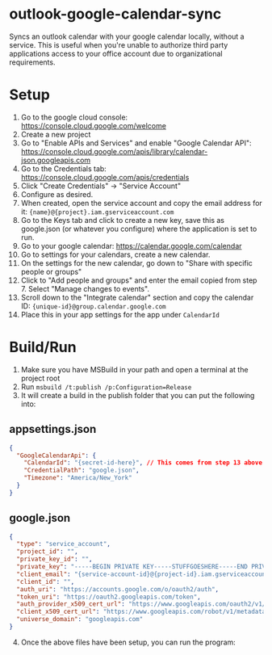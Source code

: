 # outlook-google-calendar-sync
Syncs an outlook calendar with your google calendar locally, without a service. This is useful when you're unable to authorize third party applications access to your office account due to organizational requirements. 

# Setup

1. Go to the google cloud console: https://console.cloud.google.com/welcome
2. Create a new project
3. Go to "Enable APIs and Services" and enable "Google Calendar API": https://console.cloud.google.com/apis/library/calendar-json.googleapis.com
4. Go to the Credentials tab: https://console.cloud.google.com/apis/credentials
5. Click "Create Credentials" -> "Service Account"
6. Configure as desired.
7. When created, open the service account and copy the email address for it: `{name}@{project}.iam.gserviceaccount.com`
8. Go to the Keys tab and click to create a new key, save this as google.json (or whatever you configure) where the application is set to run.
9. Go to your google calendar: https://calendar.google.com/calendar
10. Go to settings for your calendars, create a new calendar.
11. On the settings for the new calendar, go down to "Share with specific people or groups"
12. Click to "Add people and groups" and enter the email copied from step 7. Select "Manage changes to events".
13. Scroll down to the "Integrate calendar" section and copy the calendar ID: `{unique-id}@group.calendar.google.com`
14. Place this in your app settings for the app under `CalendarId`

# Build/Run

1. Make sure you have MSBuild in your path and open a terminal at the project root
2. Run `msbuild /t:publish /p:Configuration=Release`
3. It will create a build in the publish folder that you can put the following into:

## appsettings.json
```json
{
  "GoogleCalendarApi": {
    "CalendarId": "{secret-id-here}", // This comes from step 13 above
    "CredentialPath": "google.json",
    "Timezone": "America/New_York"
  }
}
```

## google.json
```json
{
  "type": "service_account",
  "project_id": "",
  "private_key_id": "",
  "private_key": "-----BEGIN PRIVATE KEY-----STUFFGOESHERE-----END PRIVATE KEY-----",
  "client_email": "{service-account-id}@{project-id}.iam.gserviceaccount.com",
  "client_id": "",
  "auth_uri": "https://accounts.google.com/o/oauth2/auth",
  "token_uri": "https://oauth2.googleapis.com/token",
  "auth_provider_x509_cert_url": "https://www.googleapis.com/oauth2/v1/certs",
  "client_x509_cert_url": "https://www.googleapis.com/robot/v1/metadata/x509/something",
  "universe_domain": "googleapis.com"
}
```

4. Once the above files have been setup, you can run the program:

